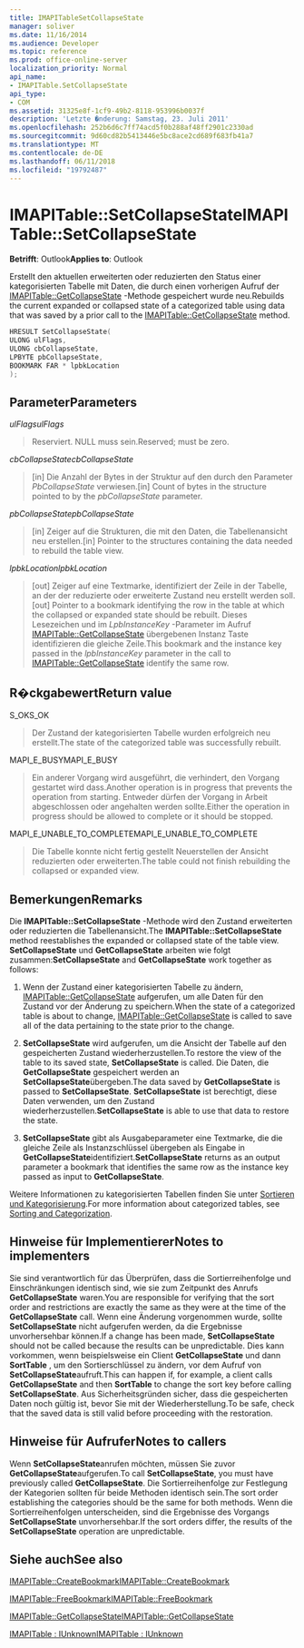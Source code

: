 ```yaml
---
title: IMAPITableSetCollapseState
manager: soliver
ms.date: 11/16/2014
ms.audience: Developer
ms.topic: reference
ms.prod: office-online-server
localization_priority: Normal
api_name:
- IMAPITable.SetCollapseState
api_type:
- COM
ms.assetid: 31325e8f-1cf9-49b2-8118-953996b0037f
description: 'Letzte �nderung: Samstag, 23. Juli 2011'
ms.openlocfilehash: 252b6d6c7ff74acd5f0b288af48ff2901c2330ad
ms.sourcegitcommit: 9d60cd82b5413446e5bc8ace2cd689f683fb41a7
ms.translationtype: MT
ms.contentlocale: de-DE
ms.lasthandoff: 06/11/2018
ms.locfileid: "19792487"
---
```

# <a name="imapitablesetcollapsestate"></a><span data-ttu-id="c3deb-103">IMAPITable::SetCollapseState</span><span class="sxs-lookup"><span data-stu-id="c3deb-103">IMAPITable::SetCollapseState</span></span>

  
  
<span data-ttu-id="c3deb-104">**Betrifft**: Outlook</span><span class="sxs-lookup"><span data-stu-id="c3deb-104">**Applies to**: Outlook</span></span> 
  
<span data-ttu-id="c3deb-105">Erstellt den aktuellen erweiterten oder reduzierten den Status einer kategorisierten Tabelle mit Daten, die durch einen vorherigen Aufruf der [IMAPITable::GetCollapseState](imapitable-getcollapsestate.md) -Methode gespeichert wurde neu.</span><span class="sxs-lookup"><span data-stu-id="c3deb-105">Rebuilds the current expanded or collapsed state of a categorized table using data that was saved by a prior call to the [IMAPITable::GetCollapseState](imapitable-getcollapsestate.md) method.</span></span> 
  
```cpp
HRESULT SetCollapseState(
ULONG ulFlags,
ULONG cbCollapseState,
LPBYTE pbCollapseState,
BOOKMARK FAR * lpbkLocation
);
```

## <a name="parameters"></a><span data-ttu-id="c3deb-106">Parameter</span><span class="sxs-lookup"><span data-stu-id="c3deb-106">Parameters</span></span>

 <span data-ttu-id="c3deb-107">_ulFlags_</span><span class="sxs-lookup"><span data-stu-id="c3deb-107">_ulFlags_</span></span>
  
> <span data-ttu-id="c3deb-108">Reserviert. NULL muss sein.</span><span class="sxs-lookup"><span data-stu-id="c3deb-108">Reserved; must be zero.</span></span>
    
 <span data-ttu-id="c3deb-109">_cbCollapseState_</span><span class="sxs-lookup"><span data-stu-id="c3deb-109">_cbCollapseState_</span></span>
  
> <span data-ttu-id="c3deb-110">[in] Die Anzahl der Bytes in der Struktur auf den durch den Parameter _PbCollapseState_ verwiesen.</span><span class="sxs-lookup"><span data-stu-id="c3deb-110">[in] Count of bytes in the structure pointed to by the  _pbCollapseState_ parameter.</span></span> 
    
 <span data-ttu-id="c3deb-111">_pbCollapseState_</span><span class="sxs-lookup"><span data-stu-id="c3deb-111">_pbCollapseState_</span></span>
  
> <span data-ttu-id="c3deb-112">[in] Zeiger auf die Strukturen, die mit den Daten, die Tabellenansicht neu erstellen.</span><span class="sxs-lookup"><span data-stu-id="c3deb-112">[in] Pointer to the structures containing the data needed to rebuild the table view.</span></span>
    
 <span data-ttu-id="c3deb-113">_lpbkLocation_</span><span class="sxs-lookup"><span data-stu-id="c3deb-113">_lpbkLocation_</span></span>
  
> <span data-ttu-id="c3deb-114">[out] Zeiger auf eine Textmarke, identifiziert der Zeile in der Tabelle, an der der reduzierte oder erweiterte Zustand neu erstellt werden soll.</span><span class="sxs-lookup"><span data-stu-id="c3deb-114">[out] Pointer to a bookmark identifying the row in the table at which the collapsed or expanded state should be rebuilt.</span></span> <span data-ttu-id="c3deb-115">Dieses Lesezeichen und im _LpbInstanceKey_ -Parameter im Aufruf [IMAPITable::GetCollapseState](imapitable-getcollapsestate.md) übergebenen Instanz Taste identifizieren die gleiche Zeile.</span><span class="sxs-lookup"><span data-stu-id="c3deb-115">This bookmark and the instance key passed in the  _lpbInstanceKey_ parameter in the call to [IMAPITable::GetCollapseState](imapitable-getcollapsestate.md) identify the same row.</span></span> 
    
## <a name="return-value"></a><span data-ttu-id="c3deb-116">R�ckgabewert</span><span class="sxs-lookup"><span data-stu-id="c3deb-116">Return value</span></span>

<span data-ttu-id="c3deb-117">S_OK</span><span class="sxs-lookup"><span data-stu-id="c3deb-117">S_OK</span></span> 
  
> <span data-ttu-id="c3deb-118">Der Zustand der kategorisierten Tabelle wurden erfolgreich neu erstellt.</span><span class="sxs-lookup"><span data-stu-id="c3deb-118">The state of the categorized table was successfully rebuilt.</span></span>
    
<span data-ttu-id="c3deb-119">MAPI_E_BUSY</span><span class="sxs-lookup"><span data-stu-id="c3deb-119">MAPI_E_BUSY</span></span> 
  
> <span data-ttu-id="c3deb-120">Ein anderer Vorgang wird ausgeführt, die verhindert, den Vorgang gestartet wird dass.</span><span class="sxs-lookup"><span data-stu-id="c3deb-120">Another operation is in progress that prevents the operation from starting.</span></span> <span data-ttu-id="c3deb-121">Entweder dürfen der Vorgang in Arbeit abgeschlossen oder angehalten werden sollte.</span><span class="sxs-lookup"><span data-stu-id="c3deb-121">Either the operation in progress should be allowed to complete or it should be stopped.</span></span>
    
<span data-ttu-id="c3deb-122">MAPI_E_UNABLE_TO_COMPLETE</span><span class="sxs-lookup"><span data-stu-id="c3deb-122">MAPI_E_UNABLE_TO_COMPLETE</span></span> 
  
> <span data-ttu-id="c3deb-123">Die Tabelle konnte nicht fertig gestellt Neuerstellen der Ansicht reduzierten oder erweiterten.</span><span class="sxs-lookup"><span data-stu-id="c3deb-123">The table could not finish rebuilding the collapsed or expanded view.</span></span>
    
## <a name="remarks"></a><span data-ttu-id="c3deb-124">Bemerkungen</span><span class="sxs-lookup"><span data-stu-id="c3deb-124">Remarks</span></span>

<span data-ttu-id="c3deb-125">Die **IMAPITable::SetCollapseState** -Methode wird den Zustand erweiterten oder reduzierten die Tabellenansicht.</span><span class="sxs-lookup"><span data-stu-id="c3deb-125">The **IMAPITable::SetCollapseState** method reestablishes the expanded or collapsed state of the table view.</span></span> <span data-ttu-id="c3deb-126">**SetCollapseState** und **GetCollapseState** arbeiten wie folgt zusammen:</span><span class="sxs-lookup"><span data-stu-id="c3deb-126">**SetCollapseState** and **GetCollapseState** work together as follows:</span></span> 
  
1. <span data-ttu-id="c3deb-127">Wenn der Zustand einer kategorisierten Tabelle zu ändern, [IMAPITable::GetCollapseState](imapitable-getcollapsestate.md) aufgerufen, um alle Daten für den Zustand vor der Änderung zu speichern.</span><span class="sxs-lookup"><span data-stu-id="c3deb-127">When the state of a categorized table is about to change, [IMAPITable::GetCollapseState](imapitable-getcollapsestate.md) is called to save all of the data pertaining to the state prior to the change.</span></span> 
    
2. <span data-ttu-id="c3deb-128">**SetCollapseState** wird aufgerufen, um die Ansicht der Tabelle auf den gespeicherten Zustand wiederherzustellen.</span><span class="sxs-lookup"><span data-stu-id="c3deb-128">To restore the view of the table to its saved state, **SetCollapseState** is called.</span></span> <span data-ttu-id="c3deb-129">Die Daten, die **GetCollapseState** gespeichert werden an **SetCollapseState**übergeben.</span><span class="sxs-lookup"><span data-stu-id="c3deb-129">The data saved by **GetCollapseState** is passed to **SetCollapseState**.</span></span> <span data-ttu-id="c3deb-130">**SetCollapseState** ist berechtigt, diese Daten verwenden, um den Zustand wiederherzustellen.</span><span class="sxs-lookup"><span data-stu-id="c3deb-130">**SetCollapseState** is able to use that data to restore the state.</span></span> 
    
3. <span data-ttu-id="c3deb-131">**SetCollapseState** gibt als Ausgabeparameter eine Textmarke, die die gleiche Zeile als Instanzschlüssel übergeben als Eingabe in **GetCollapseState**identifiziert.</span><span class="sxs-lookup"><span data-stu-id="c3deb-131">**SetCollapseState** returns as an output parameter a bookmark that identifies the same row as the instance key passed as input to **GetCollapseState**.</span></span>
    
<span data-ttu-id="c3deb-132">Weitere Informationen zu kategorisierten Tabellen finden Sie unter [Sortieren und Kategorisierung](sorting-and-categorization.md).</span><span class="sxs-lookup"><span data-stu-id="c3deb-132">For more information about categorized tables, see [Sorting and Categorization](sorting-and-categorization.md).</span></span> 
  
## <a name="notes-to-implementers"></a><span data-ttu-id="c3deb-133">Hinweise für Implementierer</span><span class="sxs-lookup"><span data-stu-id="c3deb-133">Notes to implementers</span></span>

<span data-ttu-id="c3deb-134">Sie sind verantwortlich für das Überprüfen, dass die Sortierreihenfolge und Einschränkungen identisch sind, wie sie zum Zeitpunkt des Anrufs **GetCollapseState** waren.</span><span class="sxs-lookup"><span data-stu-id="c3deb-134">You are responsible for verifying that the sort order and restrictions are exactly the same as they were at the time of the **GetCollapseState** call.</span></span> <span data-ttu-id="c3deb-135">Wenn eine Änderung vorgenommen wurde, sollte **SetCollapseState** nicht aufgerufen werden, da die Ergebnisse unvorhersehbar können.</span><span class="sxs-lookup"><span data-stu-id="c3deb-135">If a change has been made, **SetCollapseState** should not be called because the results can be unpredictable.</span></span> <span data-ttu-id="c3deb-136">Dies kann vorkommen, wenn beispielsweise ein Client **GetCollapseState** und dann **SortTable** , um den Sortierschlüssel zu ändern, vor dem Aufruf von **SetCollapseState**aufruft.</span><span class="sxs-lookup"><span data-stu-id="c3deb-136">This can happen if, for example, a client calls **GetCollapseState** and then **SortTable** to change the sort key before calling **SetCollapseState**.</span></span> <span data-ttu-id="c3deb-137">Aus Sicherheitsgründen sicher, dass die gespeicherten Daten noch gültig ist, bevor Sie mit der Wiederherstellung.</span><span class="sxs-lookup"><span data-stu-id="c3deb-137">To be safe, check that the saved data is still valid before proceeding with the restoration.</span></span> 
  
## <a name="notes-to-callers"></a><span data-ttu-id="c3deb-138">Hinweise für Aufrufer</span><span class="sxs-lookup"><span data-stu-id="c3deb-138">Notes to callers</span></span>

<span data-ttu-id="c3deb-139">Wenn **SetCollapseState**anrufen möchten, müssen Sie zuvor **GetCollapseState**aufgerufen.</span><span class="sxs-lookup"><span data-stu-id="c3deb-139">To call **SetCollapseState**, you must have previously called **GetCollapseState**.</span></span> <span data-ttu-id="c3deb-140">Die Sortierreihenfolge zur Festlegung der Kategorien sollten für beide Methoden identisch sein.</span><span class="sxs-lookup"><span data-stu-id="c3deb-140">The sort order establishing the categories should be the same for both methods.</span></span> <span data-ttu-id="c3deb-141">Wenn die Sortierreihenfolgen unterscheiden, sind die Ergebnisse des Vorgangs **SetCollapseState** unvorhersehbar.</span><span class="sxs-lookup"><span data-stu-id="c3deb-141">If the sort orders differ, the results of the **SetCollapseState** operation are unpredictable.</span></span> 
  
## <a name="see-also"></a><span data-ttu-id="c3deb-142">Siehe auch</span><span class="sxs-lookup"><span data-stu-id="c3deb-142">See also</span></span>



[<span data-ttu-id="c3deb-143">IMAPITable::CreateBookmark</span><span class="sxs-lookup"><span data-stu-id="c3deb-143">IMAPITable::CreateBookmark</span></span>](imapitable-createbookmark.md)
  
[<span data-ttu-id="c3deb-144">IMAPITable::FreeBookmark</span><span class="sxs-lookup"><span data-stu-id="c3deb-144">IMAPITable::FreeBookmark</span></span>](imapitable-freebookmark.md)
  
[<span data-ttu-id="c3deb-145">IMAPITable::GetCollapseState</span><span class="sxs-lookup"><span data-stu-id="c3deb-145">IMAPITable::GetCollapseState</span></span>](imapitable-getcollapsestate.md)
  
[<span data-ttu-id="c3deb-146">IMAPITable : IUnknown</span><span class="sxs-lookup"><span data-stu-id="c3deb-146">IMAPITable : IUnknown</span></span>](imapitableiunknown.md)

